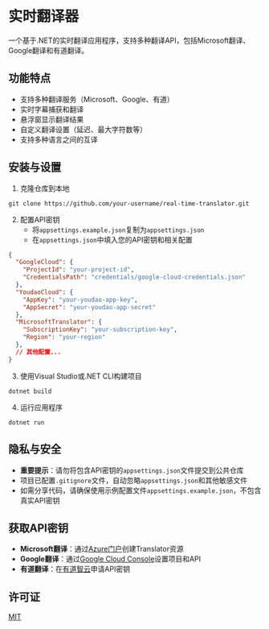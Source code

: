 # 实时翻译器

一个基于.NET的实时翻译应用程序，支持多种翻译API，包括Microsoft翻译、Google翻译和有道翻译。

## 功能特点

- 支持多种翻译服务（Microsoft、Google、有道）
- 实时字幕捕获和翻译
- 悬浮窗显示翻译结果
- 自定义翻译设置（延迟、最大字符数等）
- 支持多种语言之间的互译

## 安装与设置

1. 克隆仓库到本地
```
git clone https://github.com/your-username/real-time-translator.git
```

2. 配置API密钥
   - 将`appsettings.example.json`复制为`appsettings.json`
   - 在`appsettings.json`中填入您的API密钥和相关配置

```json
{
  "GoogleCloud": {
    "ProjectId": "your-project-id",
    "CredentialsPath": "credentials/google-cloud-credentials.json"
  },
  "YoudaoCloud": {
    "AppKey": "your-youdao-app-key",
    "AppSecret": "your-youdao-app-secret"
  },
  "MicrosoftTranslator": {
    "SubscriptionKey": "your-subscription-key",
    "Region": "your-region"
  },
  // 其他配置...
}
```

3. 使用Visual Studio或.NET CLI构建项目
```
dotnet build
```

4. 运行应用程序
```
dotnet run
```

## 隐私与安全

- **重要提示**：请勿将包含API密钥的`appsettings.json`文件提交到公共仓库
- 项目已配置`.gitignore`文件，自动忽略`appsettings.json`和其他敏感文件
- 如需分享代码，请确保使用示例配置文件`appsettings.example.json`，不包含真实API密钥

## 获取API密钥

- **Microsoft翻译**：通过[Azure门户](https://portal.azure.com/)创建Translator资源
- **Google翻译**：通过[Google Cloud Console](https://console.cloud.google.com/)设置项目和API
- **有道翻译**：在[有道智云](https://ai.youdao.com/)申请API密钥

## 许可证

[MIT](LICENSE) 